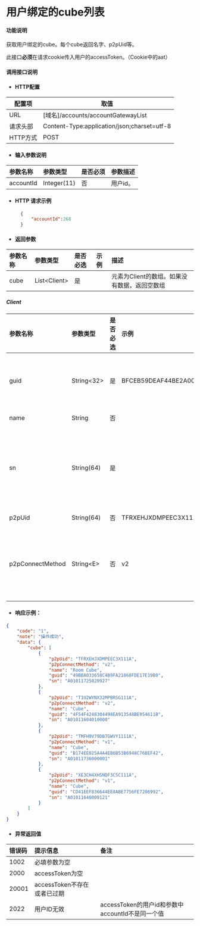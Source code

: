 # 用户绑定的cube列表

#### 功能说明

获取用户绑定的cube。每个cube返回名字、p2pUid等。

此接口**必须**在请求cookie传入用户的accessToken。（Cookie中的aat）

#### 调用接口说明

* #### HTTP配置

| 配置项 | 取值 |
| --- | --- |
| URL | \[域名\]/accounts/accountGatewayList |
| 请求头部 | Content-Type:application/json;charset=utf-8 |
| HTTP方式 | POST |

* #### 输入参数说明

| 参数名称 | 参数类型 | 是否必须 | 参数描述 |
| :--- | :--- | :--- | :--- |
| accountId | Integer\(11\) | 否 | 用户id。 |

* #### HTTP 请求示例

  ```json
    {
        "accountId":268
    }
  ```
* #### 返回参数

| 参数名称 | 参数类型 | 是否必选 | 示例 | 描述 |
| :--- | :--- | :--- | :--- | :--- |
| cube | List&lt;Client&gt; | 是 |  | 元素为Client的数组。如果没有数据，返回空数组 |

##### Client

| 参数名称 | 参数类型 | 是否必选 | 示例 | 描述 |
| :--- | :--- | :--- | :--- | :--- |
| guid | String&lt;32&gt; | 是 | BFCEB59DEAF44BE2A004FB1B8A5E5507 | 注册成功后的guid，32长度字符串 |
| name | String | 否 |  | cube名称 |
| sn | String\(64\) | 是 |  | 设备的sn。cube的sn不能重复。重复时返回162。 |
| p2pUid | String\(64\) | 否 | TFRXEHJXDMPEEC3X111A | p2p的uid |
| p2pConnectMethod | String&lt;E&gt; | 否 | v2 | p2p连接方式。如果有值，只可能是v1或者v2 |

* #### 响应示例：

```json
{
    "code": "1",
    "note": "操作成功",
    "data": {
        "cube": [
            {
                "p2pUid": "TFRXEHJXDMPEEC3X111A",
                "p2pConnectMethod": "v2",
                "name": "Room Cube",
                "guid": "49BBA033658C4B9FA21068FDE17E19B0",
                "sn": "A01011725020927"
            },
            {
                "p2pUid": "T1U2WYNX32MPBRSG111A",
                "p2pConnectMethod": "v2",
                "name": "Cube",
                "guid": "4F54F4248304498EA913548BE954611B",
                "sn": "A01011604010000"
            },
            {
                "p2pUid": "TMFH9V79DB7GWVY1111A",
                "p2pConnectMethod": "v1",
                "name": "Cube",
                "guid": "B174EE025A4A4EB6B53B6948C76BEF42",
                "sn": "A01011736000001"
            },
            {
                "p2pUid": "XE3CH4XHSNDF3C5C111A",
                "p2pConnectMethod": "v1",
                "name": "Cube",
                "guid": "CD41EEF836644EE8ABE7756FE7206992",
                "sn": "A01011646000121"
            }
        ]
    }
}
```

* #### 异常返回值

| 错误码 | 提示信息 | 备注 |
| :--- | :--- | :--- |
| 1002 | 必填参数为空 |  |
| 2000 | accessToken为空 |  |
| 20001 | accessToken不存在或者已过期 |  |
| 2022 | 用户ID无效 | accessToken的用户id和参数中accountId不是同一个值 |



